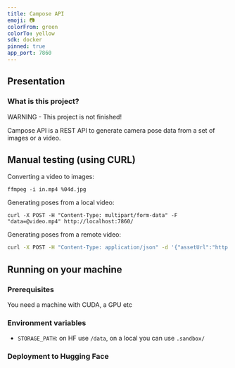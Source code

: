 ```yaml
---
title: Campose API
emoji: 📷
colorFrom: green
colorTo: yellow
sdk: docker
pinned: true
app_port: 7860
---
```


## Presentation

### What is this project?

WARNING - This project is not finished!

Campose API is a REST API to generate camera pose data from a set of images or a video.

## Manual testing (using CURL)

Converting a video to images:

```
ffmpeg -i in.mp4 %04d.jpg
```
Generating poses from a local video:

```bash:
curl -X POST -H "Content-Type: multipart/form-data" -F "data=@video.mp4" http://localhost:7860/
```

Generating poses from a remote video:
```bash
curl -X POST -H "Content-Type: application/json" -d '{"assetUrl":"http://example.com/video.mp4"}' http://localhost:7860/
```

## Running on your machine

### Prerequisites

You need a machine with CUDA, a GPU etc

### Environment variables

- `STORAGE_PATH`: on HF use `/data`, on a local you can use `.sandbox/`

### Deployment to Hugging Face
